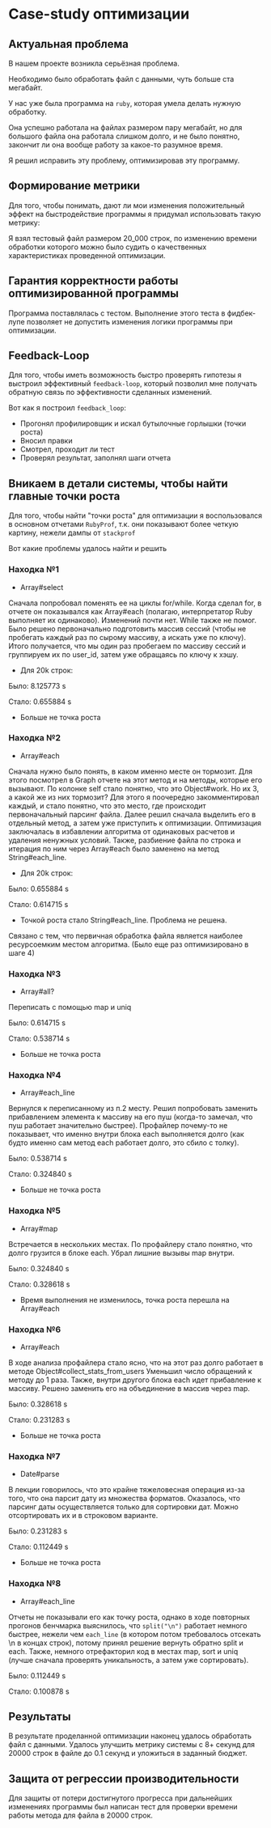 # Case-study оптимизации

## Актуальная проблема
В нашем проекте возникла серьёзная проблема.

Необходимо было обработать файл с данными, чуть больше ста мегабайт.

У нас уже была программа на `ruby`, которая умела делать нужную обработку.

Она успешно работала на файлах размером пару мегабайт, но для большого файла она работала слишком долго, и не было понятно, закончит ли она вообще работу за какое-то разумное время.

Я решил исправить эту проблему, оптимизировав эту программу.

## Формирование метрики
Для того, чтобы понимать, дают ли мои изменения положительный эффект на быстродействие программы я придумал использовать такую метрику:

Я взял тестовый файл размером 20_000 строк, по изменению времени обработки которого можно было судить о качественных характеристиках проведенной оптимизации.

## Гарантия корректности работы оптимизированной программы
Программа поставлялась с тестом. Выполнение этого теста в фидбек-лупе позволяет не допустить изменения логики программы при оптимизации.

## Feedback-Loop
Для того, чтобы иметь возможность быстро проверять гипотезы я выстроил эффективный `feedback-loop`, который позволил мне получать обратную связь по эффективности сделанных изменений.

Вот как я построил `feedback_loop`:
- Прогонял профилировщик и искал бутылочные горлышки (точки роста)
- Вносил правки
- Смотрел, проходит ли тест
- Проверял результат, заполнял шаги отчета

## Вникаем в детали системы, чтобы найти главные точки роста
Для того, чтобы найти "точки роста" для оптимизации я воспользовался в основном отчетами `RubyProf`,
т.к. они показывают более четкую картину, нежели дампы от `stackprof`

Вот какие проблемы удалось найти и решить

### Находка №1
- Array#select

Сначала попробовал поменять ее на циклы for/while.
Когда сделал for, в отчете он показывался как Array#each (полагаю, интерпретатор Ruby выполняет их одинаково). Изменений почти нет.
While также не помог.
Было решено первоначально подготовить массив сессий (чтобы не пробегать каждый раз по сырому массиву, а искать уже по ключу).
Итого получается, что мы один раз пробегаем по массиву сессий и группируем их по user_id, затем уже обращаясь по ключу к хэшу.

- Для 20k строк:

Было: 8.125773 s

Стало: 0.655884 s

- Больше не точка роста

### Находка №2
- Array#each

Сначала нужно было понять, в каком именно месте он тормозит.
Для этого посмотрел в Graph отчете на этот метод и на методы, которые его вызывают.
По колонке self стало понятно, что это Object#work.
Но их 3, а какой же из них тормозит?
Для этого я поочередно закомментировал каждый, и стало понятно, что это место, где происходит первоначальный парсинг файла.
Далее решил сначала выделить его в отдельный метод, а затем уже приступить к оптимизации.
Оптимизация заключалась в избавлении алгоритма от одинаковых расчетов и удаления ненужных условий. 
Также, разбиение файла по строка и итерация по ним через Array#each было заменено на метод String#each_line.

- Для 20k строк:

Было: 0.655884 s

Стало: 0.614715 s

- Точкой роста стало String#each_line. Проблема не решена.

Связано с тем, что первичная обработка файла является наиболее ресурсоемким местом алгоритма. (Было еще раз оптимизировано в шаге 4)

### Находка №3
- Array#all?

Переписать с помощью map и uniq

Было: 0.614715 s

Стало: 0.538714 s

- Больше не точка роста

### Находка №4
- Array#each_line

Вернулся к переписанному из п.2 месту.
Решил попробовать заменить прибавлением элемента к массиву на его пуш (когда-то замечал, что пуш работает значительно быстрее).
Профайлер почему-то не показывает, что именно внутри блока each выполняется долго 
(как будто именно сам метод each работает долго, это сбило с толку).

Было: 0.538714 s

Стало: 0.324840 s

- Больше не точка роста

### Находка №5
- Array#map 

Встречается в нескольких местах. По профайлеру стало понятно, что долго грузится в блоке each.
Убрал лишние вызывы map внутри.

Было: 0.324840 s

Стало: 0.328618 s

- Время выполнения не изменилось, точка роста перешла на Array#each

### Находка №6
- Array#each

В ходе анализа профайлера стало ясно, что на этот раз долго работает в методе Object#collect_stats_from_users
Уменьшил число обращений к методу до 1 раза. Также, внутри другого блока each идет прибавление к массиву.
Решено заменить его на объединение в массив через map.

Было: 0.328618 s

Стало: 0.231283 s

- Больше не точка роста

### Находка №7
- Date#parse

В лекции говорилось, что это крайне тяжеловесная операция из-за того, что она парсит дату из множества форматов.
Оказалось, что парсинг даты осуществляется только для сортировки дат. Можно отсортировать их и в строковом варианте.

Было: 0.231283 s

Стало: 0.112449 s

- Больше не точка роста

### Находка №8
- Array#each_line

Отчеты не показывали его как точку роста, однако в ходе повторных прогонов бенчмарка выяснилось, 
что `split("\n")` работает немного быстрее, нежели чем `each_line` 
(в котором потом требовалось отсекать \n в концах строк), потому принял решение вернуть обратно split и each.
Также, немного отрефакторил код в местах map, sort и uniq (лучше сначала проверять уникальность, а затем уже сортировать).

Было: 0.112449 s

Стало: 0.100878 s

## Результаты
В результате проделанной оптимизации наконец удалось обработать файл с данными.
Удалось улучшить метрику системы с 8+ секунд для 20000 строк в файле до 0.1 секунд и уложиться в заданный бюджет.

## Защита от регрессии производительности
Для защиты от потери достигнутого прогресса при дальнейших изменениях программы был написан тест для проверки времени работы метода для файла в 20000 строк.

